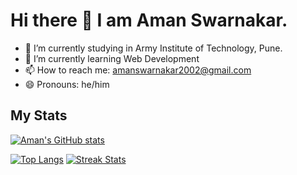 # Hi there 👋 I am Aman Swarnakar.

- 🔭 I’m currently studying in Army Institute of Technology, Pune.
- 🌱 I’m currently learning Web Development
- 📫 How to reach me: amanswarnakar2002@gmail.com
- 😄 Pronouns: he/him


## My Stats
[![Aman's GitHub stats](https://github-readme-stats.vercel.app/api?username=amanswarnakar)](https://github.com/amanswarnakar)

[![Top Langs](https://github-readme-stats.vercel.app/api/top-langs/?username=amanswarnakar&layout=compact)](https://github.com/amanswarnakar)
[![Streak Stats](https://github-readme-streak-stats.herokuapp.com/?user=amanswarnakar)](https://github.com/amanswarnakar)
